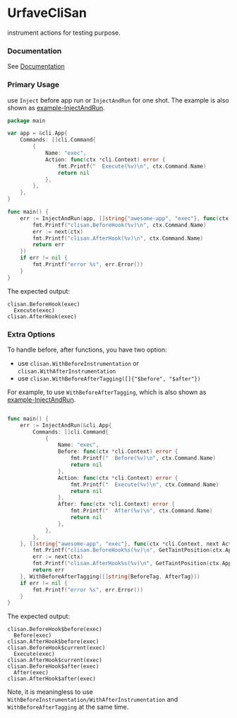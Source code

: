 
# UrfaveCliSan

instrument actions for testing purpose.

### Documentation

See [Documentation](https://pkg.go.dev/github.com/Myriad-Dreamin/urfave-cli-san@v1.22.12)

### Primary Usage

use `Inject` before app run or `InjectAndRun` for one shot. The example is also shown as [example-InjectAndRun](https://pkg.go.dev/github.com/Myriad-Dreamin/urfave-cli-san#example-InjectAndRun).

```go
package main

var app = &cli.App{
    Commands: []cli.Command{
        {
            Name: "exec",
            Action: func(ctx *cli.Context) error {
                fmt.Printf("  Execute(%v)\n", ctx.Command.Name)
                return nil
            },
        },
    },
}

func main() {
	err := InjectAndRun(app, []string{"awesome-app", "exec"}, func(ctx *cli.Context, next ActionFunc) error {
		fmt.Printf("clisan.BeforeHook(%v)\n", ctx.Command.Name)
		err := next(ctx)
		fmt.Printf("clisan.AfterHook(%v)\n", ctx.Command.Name)
		return err
	})
	if err != nil {
		fmt.Printf("error %s", err.Error())
	}
}
```

The expected output:

```
clisan.BeforeHook(exec)
  Execute(exec)
clisan.AfterHook(exec)
```

### Extra Options

To handle before, after functions, you have two option:
+ use `clisan.WithBeforeInstrumentation` or `clisan.WithAfterInstrumentation`
+ use `clisan.WithBeforeAfterTagging([]{"$before", "$after"})`

For example, to use `WithBeforeAfterTagging`, which is also shown as [example-InjectAndRun](https://pkg.go.dev/github.com/Myriad-Dreamin/urfave-cli-san#example-InjectAndRun).

```go

func main() {
	err := InjectAndRun(&cli.App{
		Commands: []cli.Command{
			{
				Name: "exec",
				Before: func(ctx *cli.Context) error {
					fmt.Printf("  Before(%v)\n", ctx.Command.Name)
					return nil
				},
				Action: func(ctx *cli.Context) error {
					fmt.Printf("  Execute(%v)\n", ctx.Command.Name)
					return nil
				},
				After: func(ctx *cli.Context) error {
					fmt.Printf("  After(%v)\n", ctx.Command.Name)
					return nil
				},
			},
		},
	}, []string{"awesome-app", "exec"}, func(ctx *cli.Context, next ActionFunc) error {
		fmt.Printf("clisan.BeforeHook%s(%v)\n", GetTaintPosition(ctx.App), ctx.Command.Name)
		err := next(ctx)
		fmt.Printf("clisan.AfterHook%s(%v)\n", GetTaintPosition(ctx.App), ctx.Command.Name)
		return err
	}, WithBeforeAfterTagging([]string{BeforeTag, AfterTag}))
	if err != nil {
		fmt.Printf("error %s", err.Error())
	}
}
```

The expected output:

```
clisan.BeforeHook$before(exec)
  Before(exec)
clisan.AfterHook$before(exec)
clisan.BeforeHook$current(exec)
  Execute(exec)
clisan.AfterHook$current(exec)
clisan.BeforeHook$after(exec)
  After(exec)
clisan.AfterHook$after(exec)
```

Note, it is meaningless to use `WithBeforeInstrumentation/WithAfterInstrumentation` and `WithBeforeAfterTagging` at the same time.

